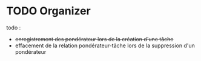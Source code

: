 # TODO Organizer

todo :
- ~~enregistrement des pondérateur lors de la création d'une tâche~~
- effacement de la relation pondérateur-tâche lors de la suppression d'un pondérateur
